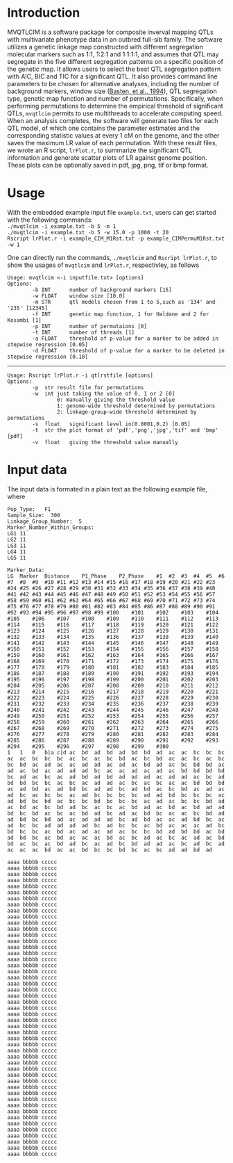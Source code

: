 # Introduction
MVQTLCIM is a software package for composite inverval mapping QTLs with multivariate phenotype data in an outbred full-sib family. The software utilizes a genetic linkage map constructed with different segregation molecular markers such as 1:1, 1:2:1 and 1:1:1:1, and assumes that QTL may segregate in the five different segregation patterns on a specific position of the genetic map. It allows users to select the best QTL segregation pattern with AIC, BIC and TIC for a significant QTL. It also provides command line parameters to be chosen for alternative analyses, including the number of background markers, window size ([Basten, et al., 1994](http://statgen.ncsu.edu/qtlcart/WinQTLCart.pdf)), QTL segregation type, genetic map function and number of permutations. Specifically, when performing permutations to determine the empirical threshold of significant QTLs, `mvqtlcim` permits to use multithreads to accelerate computing speed. When an analysis completes, the software will generate two files for each QTL model, of which one contains the parameter estimates and the corresponding statistic values at every 1 cM on the genome, and the other saves the maximum LR value of each permutation. With these result files, we wrote an R script, `lrPlot.r`, to summarize the significant QTL information and generate scatter plots of LR against genome position. These plots can be optionally saved in pdf, jpg, png, tif or bmp format. 
# Usage
With the embedded example input file `example.txt`, users can get started with the following commands:  
`./mvqtlcim -i example.txt -b 5 -m 1`  
`./mvqtlcim -i example.txt -b 5 -w 15.0 -p 1000 -t 20`  
`Rscript lrPlot.r -i example_CIM_M1Rst.txt -p example_CIMPermuM1Rst.txt -w 1`  
  
One can directly run the commands, `./mvqtlcim` and `Rscript lrPlot.r`, to show the usages of `mvqtlcim` and `lrPlot.r`, respectivley, as follows  

    Usage: mvqtlcim <-i inputfile.txt> [options]  
    Options:  
            -b INT  	number of background markers [15]  
            -w FLOAT	window size [10.0]  
            -m STR		qtl models chosen from 1 to 5,such as '134' and '235' [12345]  
            -f INT		genetic map function, 1 for Haldane and 2 for Kosambi [1]  
            -p INT		number of permutaions [0]  
            -t INT		number of threads [1]  
            -a FLOAT	threshold of p-value for a marker to be added in stepwise regression [0.05]  
            -d FLOAT	threshold of p-value for a marker to be deleted in stepwise regression [0.10]  
--- - - -     
    Usage: Rscript lrPlot.r -i qtlrstfile [options]
    Options:
        	-p	str	result file for permutations
	        -w	int	just taking the value of 0, 1 or 2 [0]
			        0: manually giving the threshold value
			        1: genome-wide threshold determined by permutations
			        2: linkage-group-wide threshold determined by permutations
	        -s	float	significant level in(0.0001,0.2) [0.05]
	        -t	str	the plot format of 'pdf','png','jpg','tif' and 'bmp' [pdf]
	        -v	float	giving the threshold value manually

# Input data
The input data is formated in a plain text as the following example file, where 

	Pop_Type:	F1  
	Sample_Size:  300  
	Linkage_Group_Number:  5  
	Marker_Number_Within_Groups:  
	LG1	11  
	LG2	11  
	LG3	11  
	LG4	11  
	LG5	11  

	Marker_Data:
	LG	Marker	Distance	P1_Phase	P2_Phase	#1	#2	#3	#4	#5	#6	#7	#8	#9	#10	#11	#12	#13	#14	#15	#16	#17	#18	#19	#20	#21	#22	#23	#24	#25	#26	#27	#28	#29	#30	#31	#32	#33	#34	#35	#36	#37	#38	#39	#40	#41	#42	#43	#44	#45	#46	#47	#48	#49	#50	#51	#52	#53	#54	#55	#56	#57	#58	#59	#60	#61	#62	#63	#64	#65	#66	#67	#68	#69	#70	#71	#72	#73	#74	#75	#76	#77	#78	#79	#80	#81	#82	#83	#84	#85	#86	#87	#88	#89	#90	#91	#92	#93	#94	#95	#96	#97	#98	#99	#100	#101	#102	#103	#104	#105	#106	#107	#108	#109	#110	#111	#112	#113	#114	#115	#116	#117	#118	#119	#120	#121	#122	#123	#124	#125	#126	#127	#128	#129	#130	#131	#132	#133	#134	#135	#136	#137	#138	#139	#140	#141	#142	#143	#144	#145	#146	#147	#148	#149	#150	#151	#152	#153	#154	#155	#156	#157	#158	#159	#160	#161	#162	#163	#164	#165	#166	#167	#168	#169	#170	#171	#172	#173	#174	#175	#176	#177	#178	#179	#180	#181	#182	#183	#184	#185	#186	#187	#188	#189	#190	#191	#192	#193	#194	#195	#196	#197	#198	#199	#200	#201	#202	#203	#204	#205	#206	#207	#208	#209	#210	#211	#212	#213	#214	#215	#216	#217	#218	#219	#220	#221	#222	#223	#224	#225	#226	#227	#228	#229	#230	#231	#232	#233	#234	#235	#236	#237	#238	#239	#240	#241	#242	#243	#244	#245	#246	#247	#248	#249	#250	#251	#252	#253	#254	#255	#256	#257	#258	#259	#260	#261	#262	#263	#264	#265	#266	#267	#268	#269	#270	#271	#272	#273	#274	#275	#276	#277	#278	#279	#280	#281	#282	#283	#284	#285	#286	#287	#288	#289	#290	#291	#292	#293	#294	#295	#296	#297	#298	#299	#300
	1	1	0	b|a	c|d	ac	bd	ad	bd	ad	bd	bd	ad	ac	ac	bc	bc	bc	ac	ac	bc	bc	bc	ac	bc	ac	bc	bd	ac	bc	bd	ac	ac	bc	ac	bc	bc	bd	ac	ad	ac	ac	ad	ad	ac	ad	ac	bd	ad	ac	bc	bd	bd	ac	ad	ac	bd	ac	ad	ad	ad	bc	ac	ac	ad	ac	ad	ac	bd	bd	bd	bd	bc	ad	ac	bc	ac	ad	bd	ad	bd	ad	ad	ad	ac	ad	ad	ac	bc	ad	bd	bd	bc	bc	ac	bc	ac	ad	ad	ac	bc	ac	bc	ac	ac	bd	bd	bd	ac	ad	bd	ac	ad	bd	bc	ad	ad	bc	ad	bd	ac	bc	bd	ac	ad	ac	ad	bc	ac	bc	bc	ac	ad	bc	bc	bc	bc	ad	ad	bd	bc	bc	bc	ac	ad	bd	bc	bd	ac	bc	bc	bd	bc	bc	bc	ac	ad	ac	bc	bc	bd	ad	ac	bd	ac	bc	bd	ad	bc	ac	bc	ac	bd	ad	ac	bd	ac	bd	ad	ad	bd	bc	bd	ac	bc	ac	bd	ad	bc	ad	ac	bd	bc	ac	ac	bc	bd	ad	ad	bd	bc	bd	ad	ac	ad	ad	ad	bc	ad	bd	ac	ac	ad	bd	bc	ac	ad	bc	bc	ad	ad	ad	ad	bc	ad	bc	bc	ac	bd	ac	ac	ac	ad	bc	bd	bc	bc	ac	bd	ac	ad	ac	ad	ac	bc	bc	bd	ad	bd	bd	ac	bd	ad	bd	bc	ac	bd	ac	ac	ac	bd	ac	bc	ad	ac	bc	ac	ad	ac	bd	bd	ac	bc	ac	bd	ad	bc	ac	ad	bc	bd	ad	ad	ac	bc	ad	bc	ad	ac	ac	ac	bd	ac	ac	bd	bc	bc	bd	bc	ac	bc	ad	ad	bd	ad

	aaaa bbbbb ccccc
	aaaa bbbbb ccccc
	aaaa bbbbb ccccc
	aaaa bbbbb ccccc
	aaaa bbbbb ccccc
	aaaa bbbbb ccccc
	aaaa bbbbb ccccc
	aaaa bbbbb ccccc
	aaaa bbbbb ccccc
	aaaa bbbbb ccccc
	aaaa bbbbb ccccc
	aaaa bbbbb ccccc
	aaaa bbbbb ccccc
	aaaa bbbbb ccccc
	aaaa bbbbb ccccc
	aaaa bbbbb ccccc
	aaaa bbbbb ccccc
	aaaa bbbbb ccccc
	aaaa bbbbb ccccc
	aaaa bbbbb ccccc
	aaaa bbbbb ccccc
	aaaa bbbbb ccccc
	aaaa bbbbb ccccc
	aaaa bbbbb ccccc
	aaaa bbbbb ccccc
	aaaa bbbbb ccccc
	aaaa bbbbb ccccc
	aaaa bbbbb ccccc
	aaaa bbbbb ccccc
	aaaa bbbbb ccccc
	aaaa bbbbb ccccc
	aaaa bbbbb ccccc
	aaaa bbbbb ccccc
	aaaa bbbbb ccccc
	aaaa bbbbb ccccc
	aaaa bbbbb ccccc
	aaaa bbbbb ccccc
	aaaa bbbbb ccccc
	aaaa bbbbb ccccc
	aaaa bbbbb ccccc
	aaaa bbbbb ccccc
	aaaa bbbbb ccccc
	aaaa bbbbb ccccc
	aaaa bbbbb ccccc
	aaaa bbbbb ccccc
	aaaa bbbbb ccccc
	aaaa bbbbb ccccc
	aaaa bbbbb ccccc
	aaaa bbbbb ccccc
	

